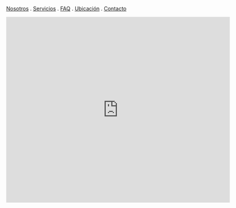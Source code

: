 [Nosotros](./nosotros.md) . [Servicios](./servicios.md) . [FAQ](FAQ.md) . [Ubicación](ubicacion.md) . [Contacto](./contacto.md)



<div class="mapouter"><div class="gmap_canvas"><iframe width="600" height="500" id="gmap_canvas" src="https://maps.google.com/maps?q=cetis%2032&t=&z=13&ie=UTF8&iwloc=&output=embed" frameborder="0" scrolling="no" marginheight="0" marginwidth="0"></iframe><a href="https://www.whatismyip-address.com/divi-discount/"></a><br><style>.mapouter{position:relative;text-align:right;height:500px;width:600px;}</style><a href="https://www.embedgooglemap.net">free goggle map</a><style>.gmap_canvas {overflow:hidden;background:none!important;height:500px;width:600px;}</style></div></div>
